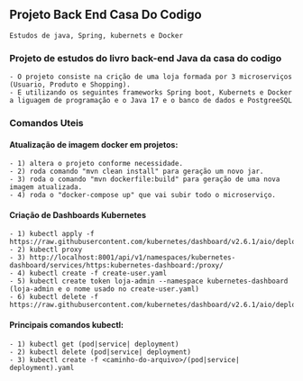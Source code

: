 ## Projeto Back End Casa Do Codigo 
    Estudos de java, Spring, kubernets e Docker

### Projeto de estudos do livro back-end Java da casa do codigo
    - O projeto consiste na crição de uma loja formada por 3 microserviços (Usuario, Produto e Shopping).
    - E utilizando os seguintes frameworks Spring boot, Kubernets e Docker a liguagem de programação e o Java 17 e o banco de dados e PostgreeSQL
   
### Comandos Uteis
#### Atualização de imagem docker em projetos:
    - 1) altera o projeto conforme necessidade.
    - 2) roda comando "mvn clean install" para geração um novo jar.
    - 3) roda o comando "mvn dockerfile:build" para geração de uma nova imagem atualizada.
    - 4) roda o "docker-compose up" que vai subir todo o microserviço.

#### Criação de Dashboards Kubernetes
    - 1) kubectl apply -f https://raw.githubusercontent.com/kubernetes/dashboard/v2.6.1/aio/deploy/recommended.yaml
    - 2) kubectl proxy
    - 3) http://localhost:8001/api/v1/namespaces/kubernetes-dashboard/services/https:kubernetes-dashboard:/proxy/
    - 4) kubectl create -f create-user.yaml
    - 5) kubectl create token loja-admin --namespace kubernetes-dashboard (loja-admin e o nome usado no create-user.yaml)
    - 6) kubectl delete -f https://raw.githubusercontent.com/kubernetes/dashboard/v2.6.1/aio/deploy/recommended.yaml

#### Principais comandos kubectl:

    - 1) kubectl get (pod|service| deployment)
    - 2) kubectl delete (pod|service| deployment)
    - 3) kubectl create -f <caminho-do-arquivo>/(pod|service| deployment).yaml